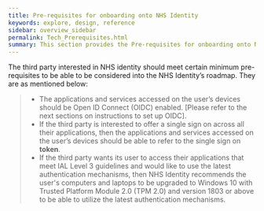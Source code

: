 ```yaml
---
title: Pre-requisites for onboarding onto NHS Identity
keywords: explore, design, reference
sidebar: overview_sidebar
permalink: Tech_Prerequisites.html
summary: This section provides the Pre-requisites for onboarding onto NHS Identity.
---
```


The third party interested in NHS identity should meet certain minimum pre-requisites to be able to be considered into the NHS Identity’s roadmap. They are as mentioned below:

> * The applications and services accessed on the user’s devices should be Open ID Connect (OIDC) enabled. [Please refer to the next sections on instructions to set up OIDC].
> * If the third party is interested to offer a single sign on across all their applications, then the applications and services accessed on the user’s devices should be able to refer to the single sign on **token**.
> * If the third party wants its user to access their applications that meet IAL Level 3 guidelines and would like to use the latest authentication mechanisms, then NHS Identity recommends the user's computers and laptops to be upgraded to Windows 10 with Trusted Platform Module 2.0 (TPM 2.0) and version 1803 or above to be able to utilize the latest authentication mechanisms.